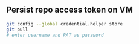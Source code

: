 ## Persist repo access token on VM
```bash
git config --global credential.helper store
git pull
# enter username and PAT as password
```